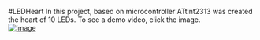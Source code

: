 #LEDHeart
In this project, based on microcontroller ATtint2313 was created the heart of 10 LEDs.
To see a demo video, click the image.
<br>[![image](http://h78563.s06.test-hf.su/images/LEDHeart.jpg)](http://rutube.ru/video/private/726fed745d3fb50d19e493a5e03128fb/?p=JKfqWurUkf72as8OSyGEHw)
